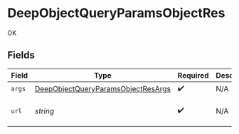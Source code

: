 # DeepObjectQueryParamsObjectRes

OK


## Fields

| Field                                                                                                                                                                                                                                                                                                                                                                                                                                                                                                                                                                                                         | Type                                                                                                                                                                                                                                                                                                                                                                                                                                                                                                                                                                                                          | Required                                                                                                                                                                                                                                                                                                                                                                                                                                                                                                                                                                                                      | Description                                                                                                                                                                                                                                                                                                                                                                                                                                                                                                                                                                                                   | Example                                                                                                                                                                                                                                                                                                                                                                                                                                                                                                                                                                                                       |
| ------------------------------------------------------------------------------------------------------------------------------------------------------------------------------------------------------------------------------------------------------------------------------------------------------------------------------------------------------------------------------------------------------------------------------------------------------------------------------------------------------------------------------------------------------------------------------------------------------------- | ------------------------------------------------------------------------------------------------------------------------------------------------------------------------------------------------------------------------------------------------------------------------------------------------------------------------------------------------------------------------------------------------------------------------------------------------------------------------------------------------------------------------------------------------------------------------------------------------------------- | ------------------------------------------------------------------------------------------------------------------------------------------------------------------------------------------------------------------------------------------------------------------------------------------------------------------------------------------------------------------------------------------------------------------------------------------------------------------------------------------------------------------------------------------------------------------------------------------------------------- | ------------------------------------------------------------------------------------------------------------------------------------------------------------------------------------------------------------------------------------------------------------------------------------------------------------------------------------------------------------------------------------------------------------------------------------------------------------------------------------------------------------------------------------------------------------------------------------------------------------- | ------------------------------------------------------------------------------------------------------------------------------------------------------------------------------------------------------------------------------------------------------------------------------------------------------------------------------------------------------------------------------------------------------------------------------------------------------------------------------------------------------------------------------------------------------------------------------------------------------------- |
| `args`                                                                                                                                                                                                                                                                                                                                                                                                                                                                                                                                                                                                        | [DeepObjectQueryParamsObjectResArgs](../../models/operations/deepobjectqueryparamsobjectresargs.md)                                                                                                                                                                                                                                                                                                                                                                                                                                                                                                           | :heavy_check_mark:                                                                                                                                                                                                                                                                                                                                                                                                                                                                                                                                                                                            | N/A                                                                                                                                                                                                                                                                                                                                                                                                                                                                                                                                                                                                           |                                                                                                                                                                                                                                                                                                                                                                                                                                                                                                                                                                                                               |
| `url`                                                                                                                                                                                                                                                                                                                                                                                                                                                                                                                                                                                                         | *string*                                                                                                                                                                                                                                                                                                                                                                                                                                                                                                                                                                                                      | :heavy_check_mark:                                                                                                                                                                                                                                                                                                                                                                                                                                                                                                                                                                                            | N/A                                                                                                                                                                                                                                                                                                                                                                                                                                                                                                                                                                                                           | http://localhost:35123/anything/queryParams/deepObject/obj?objArrParam[arr]=test&objArrParam[arr]=test2&objParam[any]=any&objParam[bigintStr]=9223372036854775808&objParam[bigint]=8821239038968084&objParam[boolOpt]=true&objParam[bool]=true&objParam[dateTime]=2020-01-01T00%3A00%3A00.000000001Z&objParam[date]=2020-01-01&objParam[decimalStr]=3.14159265358979344719667586&objParam[decimal]=3.141592653589793&objParam[enum]=one&objParam[float32]=1.1&objParam[int32Enum]=55&objParam[int32]=1&objParam[intEnum]=2&objParam[int]=1&objParam[num]=1.1&objParam[strOpt]=testOptional&objParam[str]=test |